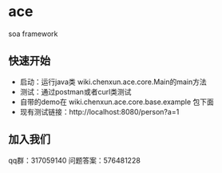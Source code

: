 # ace
soa  framework
## 快速开始
+ 启动：运行java类 wiki.chenxun.ace.core.Main的main方法
+ 测试：通过postman或者curl类测试
+ 自带的demo在 wiki.chenxun.ace.core.base.example 包下面
+ 现有测试链接：http://localhost:8080/person?a=1 

## 加入我们
qq群：317059140 问题答案：576481228


